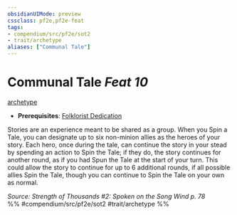 ```yaml
---
obsidianUIMode: preview
cssclass: pf2e,pf2e-feat
tags:
- compendium/src/pf2e/sot2
- trait/archetype
aliases: ["Communal Tale"]
---
```

# Communal Tale  *Feat 10*  
[archetype](../../rules/traits/archetype.md)  

- **Prerequisites**: [Folklorist Dedication](folklorist-dedication-sot2.md)

Stories are an experience meant to be shared as a group. When you Spin a Tale, you can designate up to six non-minion allies as the heroes of your story. Each hero, once during the tale, can continue the story in your stead by spending an action to Spin the Tale; if they do, the story continues for another round, as if you had Spun the Tale at the start of your turn. This could allow the story to continue for up to 6 additional rounds, if all possible allies Spin the Tale, though you can continue to Spin the Tale on your own as normal.

*Source: Strength of Thousands #2: Spoken on the Song Wind p. 78*  
%% #compendium/src/pf2e/sot2 #trait/archetype %%